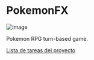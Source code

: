 # PokemonFX
![image](https://user-images.githubusercontent.com/71700574/155287484-f4f6bf62-e03e-48de-ad92-b3925e1431e9.png)

Pokemon RPG turn-based game.

[Lista de tareas del proyecto](https://github.com/orgs/dam-dad/projects/25)


